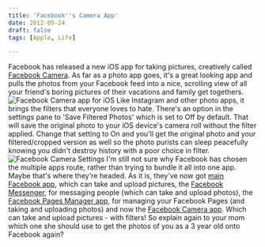 ```yaml
---
title: 'Facebook''s Camera App'
date: 2012-05-24
draft: false
tags: [Apple, Life]

---
```


Facebook has released a new iOS app for taking pictures, creatively called [Facebook Camera](http://itunes.apple.com/ca/app/facebook-camera/id525898024?mt=8). As far as a photo app goes, it's a great looking app and pulls the photos from your Facebook feed into a nice, scrolling view of all your friend's boring pictures of their vacations and family get togethers. ![Facebook Camera app for iOS](https://chrisenns.com/wp-content/uploads/2012/05/photo.png "Facebook Camera app for iOS") Like Instagram and other photo apps, it brings the filters that everyone loves to hate. There's an option in the settings pane to 'Save Filtered Photos' which is set to Off by default. That will save the original photo to your iOS device's camera roll without the filter applied. Change that setting to On and you'll get the original photo and your filtered/cropped version as well so the photo purists can sleep peacefully knowing you didn't destroy history with a poor choice in filter. ![Facebook Camera Settings](https://chrisenns.com/wp-content/uploads/2012/05/photo-1.png "Facebook Camera Settings") I'm still not sure why Facebook has chosen the multiple apps route, rather than trying to bundle it all into one app. Maybe that's where they're headed. As it is, they've now got [main Facebook app](http://click.linksynergy.com/fs-bin/stat?id=6PFrOqNV4B8&offerid=146261&type=3&subid=0&tmpid=1826&RD_PARM1=http%253A%252F%252Fitunes.apple.com%252Fca%252Fapp%252Ffacebook%252Fid284882215%253Fmt%253D8%2526uo%253D4%2526partnerId%253D30), which can take and upload pictures, the [Facebook Messenger](http://click.linksynergy.com/fs-bin/stat?id=6PFrOqNV4B8&offerid=146261&type=3&subid=0&tmpid=1826&RD_PARM1=http%253A%252F%252Fitunes.apple.com%252Fca%252Fapp%252Ffacebook-messenger%252Fid454638411%253Fmt%253D8%2526uo%253D4%2526partnerId%253D30), for messaging people (which can take and upload photos), the [Facebook Pages Manager app](http://click.linksynergy.com/fs-bin/stat?id=6PFrOqNV4B8&offerid=146261&type=3&subid=0&tmpid=1826&RD_PARM1=http%253A%252F%252Fitunes.apple.com%252Fca%252Fapp%252Ffacebook-pages-manager%252Fid514643583%253Fmt%253D8%2526uo%253D4%2526partnerId%253D30), for managing your Facebook Pages (and taking and uploading photos) and now the [Facebook Camera app](http://itunes.apple.com/ca/app/facebook-camera/id525898024?mt=8). Which can take and upload pictures - with filters! So explain again to your mom which one she should use to get the photos of you as a 3 year old onto Facebook again?